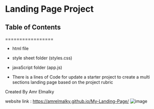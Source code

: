 # Landing Page Project

## Table of Contents
=================

- html file 
- style sheet folder (styles.css)
- javaScript folder (app.js)


- There is a lines of Code for update a starter project to create a multi sections landing page
  based on the project rubric

Created By
Amr Elmalky

website link : https://amrelmalky.github.io/My-Landing-Page/
![image](https://user-images.githubusercontent.com/69693889/134653421-ffe21e3a-bcdc-4a24-82ba-f7b9777d2e12.png)
